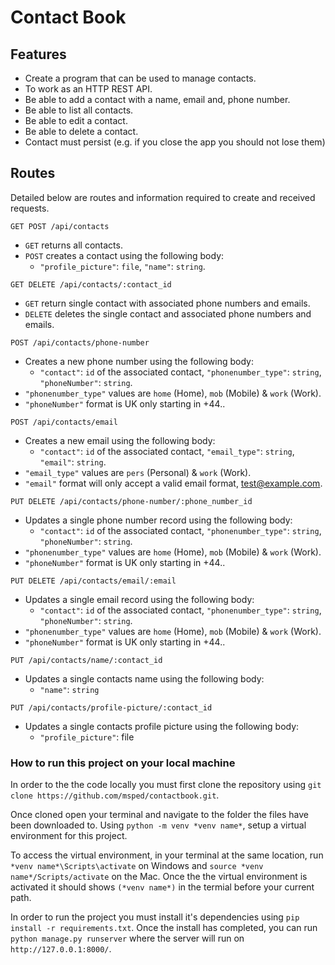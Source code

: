 # Contact Book

## Features

- Create a program that can be used to manage contacts.
- To work as an HTTP REST API.
- Be able to add a contact with a name, email and, phone number.
- Be able to list all contacts.
- Be able to edit a contact.
- Be able to delete a contact.
- Contact must persist (e.g. if you close the app you should not lose them)

## Routes

Detailed below are routes and information required to create and received requests.

`GET POST /api/contacts`
- `GET` returns all contacts.
- `POST` creates a contact using the following body:
    - `"profile_picture"`: `file`, `"name"`: `string`.

`GET DELETE /api/contacts/:contact_id`
- `GET` return single contact with associated phone numbers and emails.
- `DELETE` deletes the single contact and associated phone numbers and emails.

`POST /api/contacts/phone-number`
- Creates a new phone number using the following body:
    - `"contact"`: `id` of the associated contact, `"phonenumber_type"`: `string`, `"phoneNumber"`: `string`.
- `"phonenumber_type"` values are `home` (Home), `mob` (Mobile) & `work` (Work).
- `"phoneNumber"` format is UK only starting in +44..

`POST /api/contacts/email`
- Creates a new email using the following body:
    - `"contact"`: `id` of the associated contact, `"email_type"`: `string`, `"email"`: `string`.
- `"email_type"` values are `pers` (Personal) & `work` (Work).
- `"email"` format will only accept a valid email format, test@example.com.

`PUT DELETE /api/contacts/phone-number/:phone_number_id`
- Updates a single phone number record using the following body:
    - `"contact"`: `id` of the associated contact, `"phonenumber_type"`: `string`, `"phoneNumber"`: `string`.
- `"phonenumber_type"` values are `home` (Home), `mob` (Mobile) & `work` (Work).
- `"phoneNumber"` format is UK only starting in +44..

`PUT DELETE /api/contacts/email/:email`
- Updates a single email record using the following body:
    - `"contact"`: `id` of the associated contact, `"phonenumber_type"`: `string`, `"phoneNumber"`: `string`.
- `"phonenumber_type"` values are `home` (Home), `mob` (Mobile) & `work` (Work).
- `"phoneNumber"` format is UK only starting in +44..


`PUT /api/contacts/name/:contact_id`
- Updates a single contacts name using the following body:
    - `"name"`: `string`

`PUT /api/contacts/profile-picture/:contact_id`
- Updates a single contacts profile picture using the following body:
    - `"profile_picture"`: file

### How to run this project on your local machine

In order to the the code locally you must first clone the repository using `git clone https://github.com/msped/contactbook.git`.

Once cloned open your terminal and navigate to the folder the files have been downloaded to. Using `python -m venv *venv name*`, setup a virtual environment for this project.

To access the virtual environment, in your terminal at the same location, run `*venv name*\Scripts\activate` on Windows and `source *venv name*/Scripts/activate` on the Mac. Once the the virtual environment is activated it should shows `(*venv name*)` in the termial before your current path. 

In order to run the project you must install it's dependencies using `pip install -r requirements.txt`. Once the install has completed, you can run `python manage.py runserver` where the server will run on `http://127.0.0.1:8000/`.